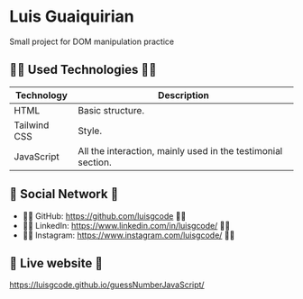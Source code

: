 # Luis Guaiquirian

Small project for DOM manipulation practice

## 👨‍💻 Used Technologies 👨‍💻

| Technology   | Description                                                  |
| ------------ | ------------------------------------------------------------ |
| HTML         | Basic structure.                                             |
| Tailwind CSS | Style.                                                       |
| JavaScript   | All the interaction, mainly used in the testimonial section. |

## 🤗 Social Network 🤗

- 🧑‍💻 GitHub: https://github.com/luisgcode 🧑‍💻
- 🧑‍💻 LinkedIn: https://www.linkedin.com/in/luisgcode/ 🧑‍💻
- 🧑‍💻 Instagram: https://www.instagram.com/luisgcode/ 🧑‍💻

## 📜 Live website 📜

https://luisgcode.github.io/guessNumberJavaScript/
